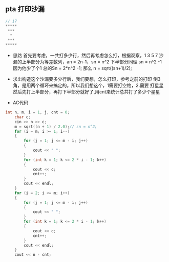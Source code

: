 ## pta 打印沙漏
```C++ {.line-numbers} 
// 17 
*****
 ***
  *
 ***
*****

```
- 思路
首先要考虑，一共打多少行，然后再考虑怎么打，根据观察，1 3 5 7 沙漏的上半部分为等差数列，an = 2n-1，sn = n^2 下半部分同理 sn = n^2 -1 因为他少了个1  总的Sn = 2*n^2 -1; 那么 n = sqrt((sn+1)/2);

- 求出构造这个沙漏要多少行后，我们要想，怎么打印，参考之前的打印 倒3角，是用两个循环来搞定的。所以我们想这个，1需要打空格，2.需要 打星星 然后先打上半部分，再打下半部分就好了,用cnt来统计总共打了多少个星星

- AC代码
```C++ {.line-numbers} 
int n, m, i = 1, j, cnt = 0;
    char c;
    cin >> n >> c;
    m = sqrt((n + 1) / 2.0);// sn = n^2;      
    for (i = m; i >= 1; i--)
    {
        for (j = 1; j <= m - i; j++)
        {
            cout << " ";
        }
        for (int k = 1; k <= 2 * i - 1; k++)
        {
            cout << c;
            cnt++;
        }
        cout << endl;
    }
    for (i = 2; i <= m; i++)
    {
        for (j = 1; j <= m - i; j++)
        {
            cout << " ";
        }
        for (int k = 1; k <= 2 * i - 1; k++)
        {
            cout << c;
            cnt++;
        }
        cout << endl;
    }
    cout << n - cnt;
```
